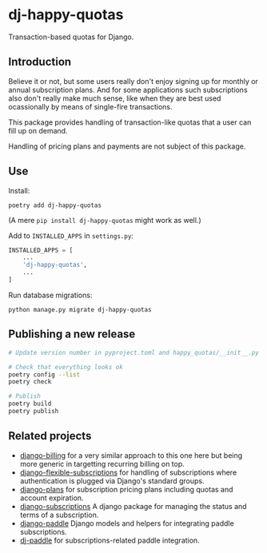# dj-happy-quotas

Transaction-based quotas for Django.

## Introduction

Believe it or not, but some users really don't enjoy signing up for monthly or annual subscription plans. And for some applications such subscriptions also don't really make much sense, like when they are best used ocassionally by means of single-fire transactions.

This package provides handling of transaction-like quotas that a user can fill up on demand.

Handling of pricing plans and payments are not subject of this package.

## Use

Install:

```console
poetry add dj-happy-quotas
```

(A mere `pip install dj-happy-quotas` might work as well.)

Add to `INSTALLED_APPS` in `settings.py`:

```python
INSTALLED_APPS = [
    ...
    'dj-happy-quotas',
    ...
]
```

Run database migrations:

```
python manage.py migrate dj-happy-quotas
```

## Publishing a new release

```sh
# Update version number in pyproject.toml and happy_quotas/__init__.py

# Check that everything looks ok
poetry config --list
poetry check

# Publish
poetry build
poetry publish
```

## Related projects

* [django-billing](https://github.com/gabrielgrant/django-billing) for a very similar approach to this one here but being more generic in targetting recurring billing on top.
* [django-flexible-subscriptions](https://github.com/studybuffalo/django-flexible-subscriptions) for handling of subscriptions where authentication is plugged via Django's standard groups.
* [django-plans](https://github.com/django-getpaid/django-plans) for subscription pricing plans including quotas and account expiration.
* [django-subscriptions](https://github.com/kogan/django-subscriptions) A django package for managing the status and terms of a subscription.
* [django-paddle](https://github.com/kennell/django-paddle) Django models and helpers for integrating paddle subscriptions.
* [dj-paddle](https://github.com/paddle-python/dj-paddle) for subscriptions-related paddle integration.
